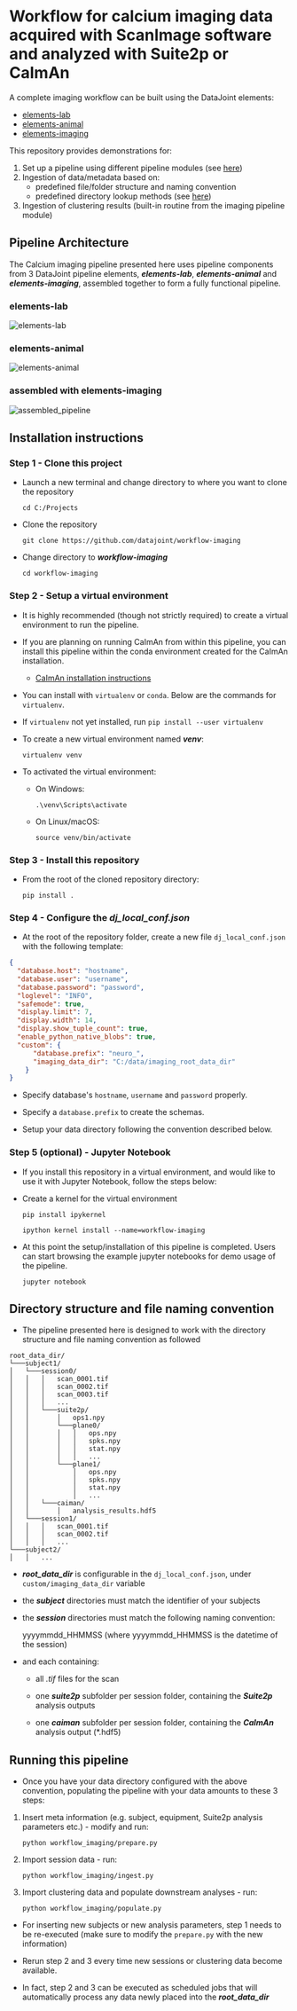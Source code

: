 # Workflow for calcium imaging data acquired with ScanImage software and analyzed with Suite2p or CaImAn

A complete imaging workflow can be built using the DataJoint elements:
+ [elements-lab](https://github.com/datajoint/elements-lab)
+ [elements-animal](https://github.com/datajoint/elements-animal)
+ [elements-imaging](https://github.com/datajoint/elements-imaging)

This repository provides demonstrations for:
1. Set up a pipeline using different pipeline modules (see [here](workflow_imaging/pipeline.py))
2. Ingestion of data/metadata based on:
    + predefined file/folder structure and naming convention
    + predefined directory lookup methods (see [here](workflow_imaging/paths.py))
3. Ingestion of clustering results (built-in routine from the imaging pipeline module)


## Pipeline Architecture

The Calcium imaging pipeline presented here uses pipeline components from 3 DataJoint pipeline elements,
***elements-lab***, ***elements-animal*** and ***elements-imaging***, assembled together to form a fully functional pipeline.

### elements-lab

![elements-lab](images/lab_erd.svg)

### elements-animal

![elements-animal](images/subject_erd.svg)

### assembled with elements-imaging

![assembled_pipeline](images/attached_imaging_erd.svg)

## Installation instructions

### Step 1 - Clone this project

+ Launch a new terminal and change directory to where you want to clone the repository
    ```
    cd C:/Projects
    ```
+ Clone the repository
    ```
    git clone https://github.com/datajoint/workflow-imaging
    ```
+ Change directory to ***workflow-imaging***
    ```
    cd workflow-imaging
    ```

### Step 2 - Setup a virtual environment

+ It is highly recommended (though not strictly required) to create a virtual environment to run the pipeline.

+ If you are planning on running CaImAn from within this pipeline, you can install this pipeline within the conda environment created for the CaImAn installation.
    + [CaImAn installation instructions](https://caiman.readthedocs.io/en/master/Installation.html)

+ You can install with `virtualenv` or `conda`.  Below are the commands for `virtualenv`.

+ If `virtualenv` not yet installed, run `pip install --user virtualenv`

+ To create a new virtual environment named ***venv***:
    ```
    virtualenv venv
    ```

+ To activated the virtual environment:
    + On Windows:
        ```
        .\venv\Scripts\activate
        ```

    + On Linux/macOS:
        ```
        source venv/bin/activate
        ```

### Step 3 - Install this repository

+ From the root of the cloned repository directory:
    ```
    pip install .
    ```

### Step 4 - Configure the ***dj_local_conf.json***

+ At the root of the repository folder, create a new file `dj_local_conf.json` with the following template:

```json
{
  "database.host": "hostname",
  "database.user": "username",
  "database.password": "password",
  "loglevel": "INFO",
  "safemode": true,
  "display.limit": 7,
  "display.width": 14,
  "display.show_tuple_count": true,
  "enable_python_native_blobs": true,
  "custom": {
      "database.prefix": "neuro_",
      "imaging_data_dir": "C:/data/imaging_root_data_dir"
    }
}
```

+ Specify database's `hostname`, `username` and `password` properly.

+ Specify a `database.prefix` to create the schemas.

+ Setup your data directory following the convention described below.

### Step 5 (optional) - Jupyter Notebook

+ If you install this repository in a virtual environment, and would like to use it with Jupyter Notebook, follow the steps below:

+ Create a kernel for the virtual environment
    ```
    pip install ipykernel

    ipython kernel install --name=workflow-imaging
    ```

+ At this point the setup/installation of this pipeline is completed. Users can start browsing the example jupyter notebooks for demo usage of the pipeline.
    ```
    jupyter notebook
    ```

## Directory structure and file naming convention

+ The pipeline presented here is designed to work with the directory structure and file naming convention as followed

```
root_data_dir/
└───subject1/
│   └───session0/
│   │   │   scan_0001.tif
│   │   │   scan_0002.tif
│   │   │   scan_0003.tif
│   │   │   ...
│   │   └───suite2p/
│   │       │   ops1.npy
│   │       └───plane0/
│   │       │   │   ops.npy
│   │       │   │   spks.npy
│   │       │   │   stat.npy
│   │       │   │   ...
│   │       └───plane1/
│   │           │   ops.npy
│   │           │   spks.npy
│   │           │   stat.npy
│   │           │   ...
│   │   └───caiman/
│   │       │   analysis_results.hdf5
│   └───session1/
│   │   │   scan_0001.tif
│   │   │   scan_0002.tif
│   │   │   ...
└───subject2/
│   │   ...
```

+ ***root_data_dir*** is configurable in the `dj_local_conf.json`,
 under `custom/imaging_data_dir` variable
+ the ***subject*** directories must match the identifier of your subjects
+ the ***session*** directories must match the following naming convention:

    yyyymmdd_HHMMSS (where yyyymmdd_HHMMSS is the datetime of the session)

+ and each containing:

    + all *.tif* files for the scan

    + one ***suite2p*** subfolder per session folder, containing the ***Suite2p*** analysis outputs

    + one ***caiman*** subfolder per session folder, containing the ***CaImAn*** analysis output (*.hdf5)

## Running this pipeline

+ Once you have your data directory configured with the above convention,
 populating the pipeline with your data amounts to these 3 steps:

1. Insert meta information (e.g. subject, equipment, Suite2p analysis parameters etc.) - modify and run:
    ```
    python workflow_imaging/prepare.py
    ```
2. Import session data - run:
    ```
    python workflow_imaging/ingest.py
    ```
3. Import clustering data and populate downstream analyses - run:
    ```
    python workflow_imaging/populate.py
    ```

+ For inserting new subjects or new analysis parameters, step 1 needs to be re-executed (make sure to modify the `prepare.py` with the new information)

+ Rerun step 2 and 3 every time new sessions or clustering data become available.

+ In fact, step 2 and 3 can be executed as scheduled jobs that will automatically process any data newly placed into the ***root_data_dir***
